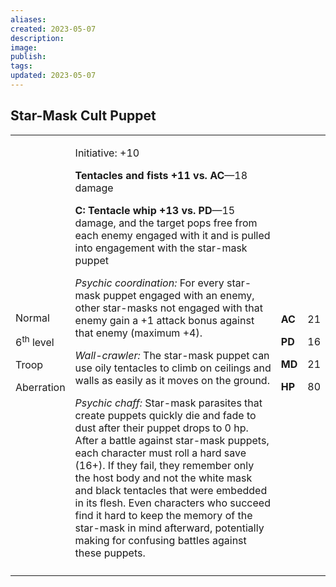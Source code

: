 ```yaml
---
aliases: 
created: 2023-05-07
description: 
image: 
publish: 
tags: 
updated: 2023-05-07
---
```


## Star-Mask Cult Puppet

<table>
<colgroup>
<col style="width: 16%" />
<col style="width: 72%" />
<col style="width: 5%" />
<col style="width: 5%" />
</colgroup>
<tbody>
<tr class="odd">
<td><p>Normal</p>
<p>6<sup>th</sup> level</p>
<p>Troop</p>
<p>Aberration</p></td>
<td><p>Initiative: +10</p>
<p><strong>Tentacles and fists +11 vs. AC</strong>—18 damage</p>
<p><strong>C: Tentacle whip +13 vs. PD</strong>—15 damage, and the
target pops free from each enemy engaged with it and is pulled into
engagement with the star-mask puppet</p>
<p><em>Psychic coordination:</em> For every star-mask puppet engaged
with an enemy, other star-masks not engaged with that enemy gain a +1
attack bonus against that enemy (maximum +4).</p>
<p><em>Wall-crawler:</em> The star-mask puppet can use oily tentacles to
climb on ceilings and walls as easily as it moves on the ground.</p>
<p><em>Psychic chaff:</em> Star-mask parasites that create puppets
quickly die and fade to dust after their puppet drops to 0 hp. After a
battle against star-mask puppets, each character must roll a hard save
(16+). If they fail, they remember only the host body and not the white
mask and black tentacles that were embedded in its flesh. Even
characters who succeed find it hard to keep the memory of the star-mask
in mind afterward, potentially making for confusing battles against
these puppets.</p></td>
<td><p><strong>AC</strong></p>
<p><strong>PD</strong></p>
<p><strong>MD</strong></p>
<p><strong>HP</strong></p></td>
<td><p>21</p>
<p>16</p>
<p>21</p>
<p>80</p></td>
</tr>
<tr class="even">
<td></td>
<td></td>
<td></td>
<td></td>
</tr>
</tbody>
</table>

